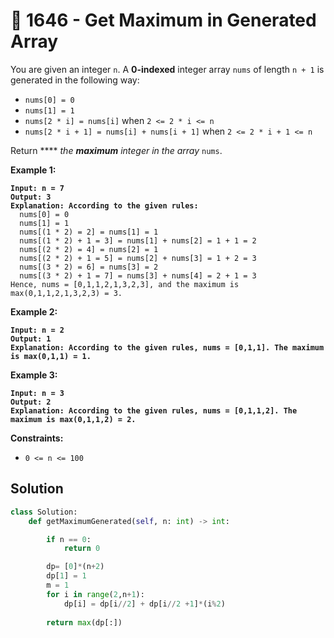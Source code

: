 # 🤳 1646 - Get Maximum in Generated Array

You are given an integer `n`. A **0-indexed** integer array `nums` of length `n + 1` is generated in the following way:

* `nums[0] = 0`
* `nums[1] = 1`
* `nums[2 * i] = nums[i]` when `2 <= 2 * i <= n`
* `nums[2 * i + 1] = nums[i] + nums[i + 1]` when `2 <= 2 * i + 1 <= n`

Return **** _the **maximum** integer in the array_ `nums`​​​.

&#x20;

**Example 1:**

<pre><code><strong>Input: n = 7
</strong><strong>Output: 3
</strong><strong>Explanation: According to the given rules:
</strong>  nums[0] = 0
  nums[1] = 1
  nums[(1 * 2) = 2] = nums[1] = 1
  nums[(1 * 2) + 1 = 3] = nums[1] + nums[2] = 1 + 1 = 2
  nums[(2 * 2) = 4] = nums[2] = 1
  nums[(2 * 2) + 1 = 5] = nums[2] + nums[3] = 1 + 2 = 3
  nums[(3 * 2) = 6] = nums[3] = 2
  nums[(3 * 2) + 1 = 7] = nums[3] + nums[4] = 2 + 1 = 3
Hence, nums = [0,1,1,2,1,3,2,3], and the maximum is max(0,1,1,2,1,3,2,3) = 3.
</code></pre>

**Example 2:**

<pre><code><strong>Input: n = 2
</strong><strong>Output: 1
</strong><strong>Explanation: According to the given rules, nums = [0,1,1]. The maximum is max(0,1,1) = 1.
</strong></code></pre>

**Example 3:**

<pre><code><strong>Input: n = 3
</strong><strong>Output: 2
</strong><strong>Explanation: According to the given rules, nums = [0,1,1,2]. The maximum is max(0,1,1,2) = 2.
</strong></code></pre>

&#x20;

**Constraints:**

* `0 <= n <= 100`

## Solution

```python
class Solution:
    def getMaximumGenerated(self, n: int) -> int:

        if n == 0:
            return 0

        dp= [0]*(n+2)
        dp[1] = 1
        m = 1
        for i in range(2,n+1):
            dp[i] = dp[i//2] + dp[i//2 +1]*(i%2)
        
        return max(dp[:])
```
